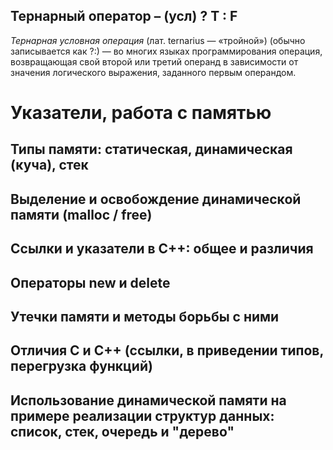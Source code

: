 
Тернарный оператор – (усл) ? T : F 
----------------------------------

*Тернарная условная операция* (лат. ternarius — «тройной») (обычно записывается как ?:) — во многих языках программирования операция, 
возвращающая свой второй или третий операнд в зависимости от значения логического выражения, заданного первым операндом.


Указатели, работа с памятью 
===========================

Типы памяти: статическая, динамическая (куча), стек 
---------------------------------------------------

Выделение и освобождение динамической памяти (malloc / free) 
------------------------------------------------------------

Ссылки и указатели в C++: общее и различия 
------------------------------------------

Операторы new и delete 
----------------------

Утечки памяти и методы борьбы с ними 
------------------------------------

Отличия C и C++ (ссылки, в приведении типов, перегрузка функций) 
----------------------------------------------------------------

Использование динамической памяти на примере реализации структур данных: список, стек, очередь и "дерево" 
---------------------------------------------------------------------------------------------------------

